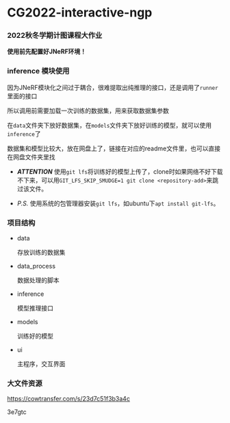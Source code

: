 # CG2022-interactive-ngp
### 2022秋冬学期计图课程大作业

**使用前先配置好JNeRF环境！**



### inference 模块使用

因为JNeRF模块化之间过于耦合，很难提取出纯推理的接口，还是调用了`runner`里面的接口

所以调用前需要加载一次训练的数据集，用来获取数据集参数

在`data`文件夹下放好数据集，在`models`文件夹下放好训练的模型，就可以使用`inference`了

数据集和模型比较大，放在网盘上了，链接在对应的readme文件里，也可以直接在网盘文件夹里找

- ***ATTENTION***  使用`git lfs`将训练好的模型上传了，clone时如果网络不好下载不下来，可以用`GIT_LFS_SKIP_SMUDGE=1 git clone <repository-add>`来跳过该文件。

- *P.S.* 使用系统的包管理器安装`git lfs`，如ubuntu下`apt install git-lfs`。 


### 项目结构

- data

  存放训练的数据集

- data_process

  数据处理的脚本

- inference

  模型推理接口

- models

  训练好的模型

- ui

  主程序，交互界面



### 大文件资源

https://cowtransfer.com/s/23d7c51f3b3a4c

3e7gtc
